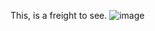 This, is a freight to see. 
![image](https://user-images.githubusercontent.com/53088136/135299328-f5cdc64e-7308-48a4-800a-18a50c681633.png)
